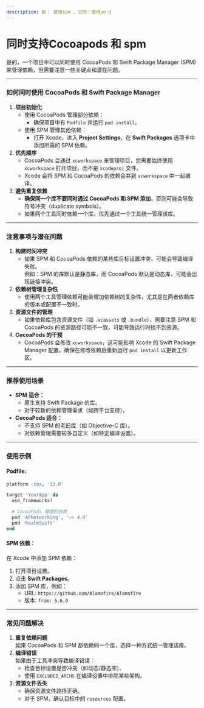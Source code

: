 ```yaml
---
description: 新： 使用spm ，旧的：使用po'd
---
```


# 同时支持Cocoapods 和 spm

是的，一个项目中可以同时使用 CocoaPods 和 Swift Package Manager (SPM) 来管理依赖，但需要注意一些关键点和潜在问题。

***

### **如何同时使用 CocoaPods 和 Swift Package Manager**

1. **项目初始化**
   * 使用 CocoaPods 管理部分依赖：
     * 确保项目中有 `Podfile` 并运行 `pod install`。
   * 使用 SPM 管理其他依赖：
     * 打开 Xcode，进入 **Project Settings**，在 **Swift Packages** 选项卡中添加所需的 SPM 依赖。
2. **优先顺序**
   * CocoaPods 会通过 `xcworkspace` 来管理项目，您需要始终使用 `xcworkspace` 打开项目，而不是 `xcodeproj` 文件。
   * Xcode 会将 SPM 和 CocoaPods 的依赖合并到 `xcworkspace` 中一起编译。
3. **避免重复依赖**
   * **确保同一个库不要同时通过 CocoaPods 和 SPM 添加**，否则可能会导致符号冲突（duplicate symbols）。
   * 如果两个工具同时依赖一个库，优先通过一个工具统一管理该库。

***

### **注意事项与潜在问题**

1. **构建时间冲突**
   * 如果 SPM 和 CocoaPods 依赖的某些库目标设置冲突，可能会导致编译失败。\
     例如：SPM 的库默认是静态库，而 CocoaPods 默认是动态库，可能会出现链接冲突。
2. **依赖树管理复杂性**
   * 使用两个工具管理依赖可能会增加依赖树的复杂性，尤其是在两者依赖库的版本或配置不一致时。
3. **资源文件的管理**
   * 如果依赖库包含资源文件（如 `.xcassets` 或 `.bundle`），需要注意 SPM 和 CocoaPods 的资源路径可能不一致，可能导致运行时找不到资源。
4. **CocoaPods 的干预**
   * CocoaPods 会修改 `xcworkspace`，这可能影响 Xcode 的 Swift Package Manager 配置。确保在修改依赖后重新运行 `pod install` 以更新工作区。

***

### **推荐使用场景**

* **SPM 适合：**
  * 原生支持 Swift Package 的库。
  * 对于较新的依赖管理需求（如跨平台支持）。
* **CocoaPods 适合：**
  * 不支持 SPM 的老旧库（如 Objective-C 库）。
  * 对依赖管理需要较多自定义（如特定编译设置）。

***

### **使用示例**

#### **Podfile:**

```ruby
platform :ios, '13.0'

target 'YourApp' do
  use_frameworks!

  # CocoaPods 管理的依赖
  pod 'AFNetworking', '~> 4.0'
  pod 'RealmSwift'
end
```

#### **SPM 依赖：**

在 Xcode 中添加 SPM 依赖：

1. 打开项目设置。
2. 点击 **Swift Packages**。
3. 添加 SPM 库，例如：
   * URL: `https://github.com/Alamofire/Alamofire`
   * 版本: `from: 5.6.0`

***

### **常见问题解决**

1. **重复依赖问题**\
   如果 CocoaPods 和 SPM 都依赖同一个库，选择一种方式统一管理该库。
2. **编译错误**\
   如果由于工具冲突导致编译错误：
   * 检查目标设置是否冲突（如动态/静态库）。
   * 使用 `EXCLUDED_ARCHS` 在编译设置中排除某些架构。
3. **资源文件丢失**
   * 确保资源文件路径正确。
   * 对于 SPM，确认目标中的 `resources` 配置。

